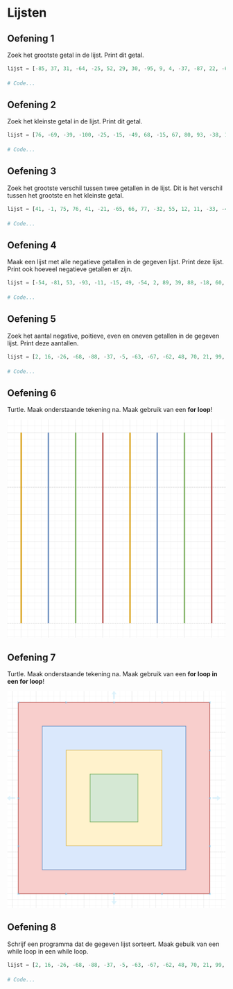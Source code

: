 # Lijsten

## Oefening 1

Zoek het grootste getal in de lijst. Print dit getal.

```python
lijst = [-85, 37, 31, -64, -25, 52, 29, 30, -95, 9, 4, -37, -87, 22, -67, -42, 46, 21, -29, 73, -39, 61, 97, 30, -65, 79, 90, -90, -78, 40, 34, -13, -76, -48, 47, -7, -9, -19, 7, -77, -71, 74, 14, 89, 41, -54, 29, 81, -21, -73, -47, -98, -45, -54, 72, 11, 36, 53, -62, 71, -40, -49, -5, -4, -52, -80, -93, -33, -65, 81, 44, -2, -79, -85, -65, -45, -65, 35, -97, 29, 13, 93, 17, 18, 84, 11, -21, -68, -85, 31, 48, 60, 46, 30, -95, 64, 64, 38, -97, 88]

# Code...
```

## Oefening 2

Zoek het kleinste getal in de lijst. Print dit getal.

```python
lijst = [76, -69, -39, -100, -25, -15, -49, 68, -15, 67, 80, 93, -38, 10, 43, 81, 83, 98, -15, -96, 78, -4, 78, 72, -30, 32, -18, 17, 83, -33, 59, -12, -9, -17, 50, 11, 33, -47, -82, 14, 60, 20, -44, 62, -3, 22, 71, 0, 37, 37, 69, 81, -69, -75, 10, -82, 65, -72, -32, 57, 84, 1, -24, 47, 84, 50, 73, 13, 24, -42, -44, -34, 56, -6, -80, 84, 73, 37, 81, 8, 54, -2, 73, 40, -91, 23, -26, 83, 96, -46, -46, 73, -98, -21, 81, -90, 81, 1, 54, -7]

# Code...
```

## Oefening 3

Zoek het grootste verschil tussen twee getallen in de lijst. Dit is het verschil tussen het grootste en het kleinste getal.

```python
lijst = [41, -1, 75, 76, 41, -21, -65, 66, 77, -32, 55, 12, 11, -33, -42, -66, 19, -15, -34, -96, 97, 78, 49, 94, 37, -35, 53, 23, 77, 8, -91, -70, -9, 11, -16, 75, -34, 54, -67, 63, 35, -2, 74, 9, 5, 9, -71, 71, -27, -48, 32, 87, -99, 30, 5, -59, 92, -61, -93, -61, -8, 54, 27, -56, 79, 12, -6, -21, 66, 37, 54, 44, 79, -90, -46, 37, 4, -28, 84, -58, 76, -62, 29, -20, -82, 43, -88, -90, -52, -18, -40, 94, 51, -34, -100, 5, -23, -89, 50, -5]

# Code...
```

## Oefening 4

Maak een lijst met alle negatieve getallen in de gegeven lijst. Print deze lijst. Print ook hoeveel negatieve getallen er zijn.

```python
lijst = [-54, -81, 53, -93, -11, -15, 49, -54, 2, 89, 39, 88, -18, 60, -94, -38, 14, -21, -23, -48, 96, -67, -17, -57, 15, 34, -49, 23, -26, 61, 42, 48, -17, 51, -44, -19, 20, -6, 20, 88, -70, -71, 68, 20, 48, -77, 7, -29, 74, -64, -26, -34, 46, 19, 32, -6, -19, -35, -11, -35, 11, 72, 18, 1, -9, -29, -19, 97, -3, 73, 61, 96, -62, -33, -7, 15, -15, -67, 59, -52, 67, -97, 55, 67, -30, -8, 77, -26, -14, 34, 80, -45, 47, 9, 48, -79, -89, -64, -83, -79]

# Code...
```

## Oefening 5

Zoek het aantal negative, poitieve, even en oneven getallen in de gegeven lijst. Print deze aantallen.

```python
lijst = [2, 16, -26, -68, -88, -37, -5, -63, -67, -62, 48, 70, 21, 99, -58, -65, 89, -13, 73, -25, 72, -60, -92, -85, -53, 52, 34, 15, 23, 56, -33, -28, -70, 56, -18, 84, 28, -41, 24, -65, 25, -17, 41, -71, 87, 62, -7, 30, 3, 21, -27, -51, -21, -88, -4, -8, -97, -34, 39, 64, -64, -90, 65, -44, -16, 28, -61, -15, 43, -99, -83, 83, 25, -29, -80, -91, 91, -47, -24, 64, 76, 39, 9, -5, 91, 23, -33, 89, 98, -73, -40, 70, 56, -1, -41, 91, 56, -71, -65, -80]

# Code...
```

## Oefening 6

Turtle. Maak onderstaande tekening na. Maak gebruik van een **for loop**!

![Strepen](./static/strepen.png)

## Oefening 7

Turtle. Maak onderstaande tekening na. Maak gebruik van een **for loop in een for loop**!

![Strepen](./static/vierkanten.png)

## Oefening 8

Schrijf een programma dat de gegeven lijst sorteert. Maak gebuik van een while loop in een while loop.

```python
lijst = [2, 16, -26, -68, -88, -37, -5, -63, -67, -62, 48, 70, 21, 99, -58, -65, 89, -13, 73, -25, 72, -60, -92, -85, -53, 52, 34, 15, 23, 56, -33, -28, -70, 56, -18, 84, 28, -41, 24, -65, 25, -17, 41, -71, 87, 62, -7, 30, 3, 21, -27, -51, -21, -88, -4, -8, -97, -34, 39, 64, -64, -90, 65, -44, -16, 28, -61, -15, 43, -99, -83, 83, 25, -29, -80, -91, 91, -47, -24, 64, 76, 39, 9, -5, 91, 23, -33, 89, 98, -73, -40, 70, 56, -1, -41, 91, 56, -71, -65, -80]

# Code...
```
